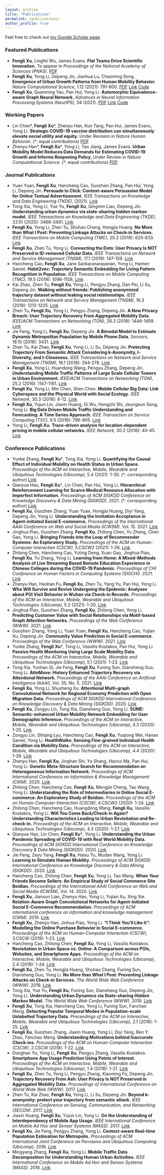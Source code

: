```yaml
---
layout: archive
title: "Publications"
permalink: /publications/
author_profile: true
---
```



  Feel free to check out [my Google Scholar page](https://scholar.google.com/citations?user=UJrlw1cAAAAJ&hl=en).

### Featured Publications

- **Fengli Xu**, Lingfei Wu, James Evans. **Flat Teams Drive Scientific Innovation.** To appear in *Proceedings of the National Academy of Sciences* *(PNAS)*.  [PDF](/papers/2022_flat.pdf) 
- **Fengli Xu**, Yong Li, Depeng Jin, Jianhua Lu, Chaoming Song. **Emergence of Urban Growth Patterns from Human Mobility Behavior.** *Nature Computational Science*, 1.12 (2021): 791-800. [PDF](/papers/2021_emergence.pdf) [Link](https://www.nature.com/articles/s43588-021-00160-6) [Code](https://github.com/tsinghua-fib-lab/Collective-Mobility-Model)
- **Fengli Xu**, Quanming Yao, Pan Hui, Yong Li. **Automorphic Equivalence-aware Graph Neural Network.** *Advances in Neural Information Processing Systems* *(NeurIPS)*, 34 (2021). [PDF](/papers/2021_automorphic.pdf) [Link](https://proceedings.neurips.cc/paper/2021/hash/7ffb4e0ece07869880d51662a2234143-Abstract.html) [Code](https://github.com/tsinghua-fib-lab/GRAPE)

### Working Papers

- Lin Chen\*, **Fengli Xu**\*, Zhenyu Han, Kun Tang, Pan Hui, James Evans, Yong Li. **Strategic COVID-19 vaccine distribution can simultaneously elevate social utility and equity.** Under Revision in *Nature Human Behavior*.  (\*: equal contributions) [PDF](/papers/2021_strategic.pdf)
- Zhenyu Han\*, **Fengli Xu**\*, Yong Li, Tao Jiang, James Evans. **Urban Mobility Model Reduces Data Demands for Estimating COVID-19 Growth and Informs Reopening Policy.** Under Review in *Nature Computational Science*.  (\*: equal contributions) [PDF](/papers/2022_urban.pdf)

### Journal Publications

- Yuan Yuan, **Fengli Xu**, Hancheng Cao, Guozhen Zhang, Pan Hui, Yong Li, Depeng Jin. **Persuade to Click: Context-aware Persuasion Model for Online Textual Advertisement.** *IEEE Transactions on Knowledge and Data Engineering (TKDE)*, (2021). [Link](https://ieeexplore.ieee.org/abstract/document/9556599)
- Tong Xia, Yong Li, Yue Yu, **Fengli Xu**, Qingmin Liao, Depeng Jin. **Understanding urban dynamics via state-sharing hidden markov model.** *IEEE Transactions on Knowledge and Data Engineering (TKDE)*, 33.10 (2020): 3468-3481. [Link](https://ieeexplore.ieee.org/abstract/document/8964408?casa_token=ASqU9qIV71kAAAAA:BjUhk8eeXRGe76Su5oyvHpY8AglT4bMbkt31HXBM5B9gD_lai37wLVCRhW4LgCYWeFc-NM-4)
- **Fengli Xu**, Yong Li, Zhen Tu, Shuhao Chang, Hongjia Huang. **No More than What I Post: Preventing Linkage Attacks on Check-in Services.** *IEEE Transactions on Mobile Computing (TMC)*, 20.2 (2019): 620-633. [Link](https://ieeexplore.ieee.org/abstract/document/8869862?casa_token=ISsAsUPMNTMAAAAA:AD6cqM_XI17NtRDLHgTnYIvKlzbV4jETrGXcMHWfMTVaWyH2wH2SoCTXgoD0AJFCgjTaN4wy) 
- **Fengli Xu**, Zhen Tu, Yong Li. **Connecting the Dots: User Privacy Is NOT Preserved in ID-removed Cellular Data.** *IEEE Transactions on Network and Service Management (TNSM)*, 17.1 (2019): 147-159. [Link](https://ieeexplore.ieee.org/abstract/document/8755280?casa_token=lrZxbuVzLCMAAAAA:phoJd7e-_Lr7_a50PpStEQPGhVmXoKFnD1zf58VbLh8hk62GUb85f6wLR9d11QP3fqMOv2Gd)
- Hancheng Cao, **Fengli Xu**, Jane Sankaranarayanan, Yong Li, Hamen Samet. **Habit2vec: Trajectory Semantic Embedding for Living Pattern Recognition in Population.** *IEEE Transactions on Mobile Computing (TMC)*, 19.5 (2019): 1096-1108. [Link](https://ieeexplore.ieee.org/abstract/document/8656580?casa_token=Xh5cHD-a09IAAAAA:NQoCtwA3TeKCqNuyzQS2tOBrZaJ9vP7jUbtdhorSksa-m8YM5qcRpyO3gViD9r-7XPSCkdBk)
- Kai Zhao, Zhen Tu, **Fengli Xu**, Yong Li, Pengyu Zhang, Dan Pei, Li Su, Depeng Jin. **Walking without friends: Publishing anonymized trajectory dataset without leaking social relationships.** *IEEE Transactions on Network and Service Management (TNSM)*, 16.3 (2019): 1212-1225. [Link](https://ieeexplore.ieee.org/abstract/document/8674537?casa_token=z9XI00LmohQAAAAA:YgcyMMKDp2p5XZJsFNh7e3ryXPmObxwhCFUf-7G92wocxX5KRkRAuFa9V9wy0ezh0wJREJ8T)
- Zhen Tu, **Fengli Xu**, Yong Li, Pengyu Zhang, Depeng Jin. **A New Privacy Breach: User Trajectory Recovery From Aggregated Mobility Data.** *IEEE/ACM Transactions on Networking (TON)*, 26.3 (2018): 1446-1459. [Link](https://ieeexplore.ieee.org/abstract/document/8356232?casa_token=b7WFti6BIWMAAAAA:db1UZovPiZMzJCJgXfhTGx67zSHqGizDW_T0lDeV7N_ATtUXTEapHyPu38YTUBTQ1Z83YqSw)
- Jie Feng, Yong Li, **Fengli Xu**, Depeng Jin. **A Bimodal Model to Estimate Dynamic Metropolitan Population by Mobile Phone Data.** *Sensors*, 18.10 (2018): 3431. [Link](https://www.mdpi.com/1424-8220/18/10/3431)
- Zhen Tu, Kai Zhao, **Fengli Xu**, Yong Li, Li Su, Depeng Jin. **Protecting Trajectory From Semantic Attack Considering k-Anonymity, l-Diversity, and t-Closeness.** *IEEE Transactions on Network and Service Management (TNSM)*, 16.1 (2018): 264-278. [Link](https://ieeexplore.ieee.org/abstract/document/8506438?casa_token=gdvaMXM1XhQAAAAA:_QwpYdlzNHVMG-Rzq2SmIqV5GIi2v8eT2WHqUgSx72MoCOpDtiPFREn0i_VuAW5L53nKUV6h)
- **Fengli Xu**, Yong Li, Huandong Wang, Pengyu Zhang, Depeng Jin. **Understanding Mobile Traffic Patterns of Large Scale Cellular Towers in Urban Environment.** *IEEE/ACM Transactions on Networking (TON)*, 25.2 (2016): 1147-1161. [Link](https://ieeexplore.ieee.org/abstract/document/7762185?casa_token=fxQmlgUG9hIAAAAA:YI0fAIwpS0nV72Y-OKImBDnrLciCPj8bmKa0nNysJaeoNCLpMObribzbLWX_oMuoomqBsVkh) 
- **Fengli Xu**, Yong Li, Min Chen, Shen Chen. **Mobile Cellular Big Data: Link Cyberspace and the Physical World with Social Ecology.** *IEEE Network*, 30.3 (2016): 6-12. [Link](https://ieeexplore.ieee.org/abstract/document/7474338?casa_token=AZCKv4u_q0AAAAAA:sTGY_ftwx8kBZXS9oFsxNUxSE8_KQuUPTh7LO66IMbBKEK4A3UZmle-0n3L-JRQbD0qbvloz)
- **Fengli Xu**, Yujun Lin, Jiaxin Huang, Di Wu, Hongzhi Shi, Jeungeun Song, Yong Li. **Big Data Driven Mobile Traffic Understanding and Forecasting: A Time Series Approach.** *IEEE Transaction on Service Computing (TSC)*, 9.5 (2016): 796-805. [Link](https://ieeexplore.ieee.org/abstract/document/7542585?casa_token=xOq_sJ9cYuwAAAAA:vabN4yT7T9dpN2fK3HTG2InW4IdD5jbnXBtqRiylB1d4jD6Jmmac8h5pa391kxDel45yCSTa)
- Yong Li, **Fengli Xu.** **Trace-driven analysis for location-dependent pricing in mobile cellular networks.** *IEEE Network*, 30.2 (2016): 40-45. [Link](https://ieeexplore.ieee.org/abstract/document/7437023?casa_token=qEwoeCBmq3IAAAAA:_OegQY3ejVNiTgFBBPYiQWf8gKFXeTN0PdsBvpebOjLwX7KE1W6VvBSscEhvtmfH7ir3N3V2)

### Conference Publications

- Yunke Zhang, **Fengli Xu**†, Tong Xia, Yong Li. **Quantifying the Causal Effect of Individual Mobility on Health Status in Urban Space.** *Proceedings of the ACM on Interactive, Mobile, Wearable and Ubiquitous Technologies* *(Ubicomp)*, 5.4 (2021): 1-30. (†: corresponding author) [Link](https://dl.acm.org/doi/abs/10.1145/3494990?casa_token=DVQmlAPoafMAAAAA:t1uVHQVFgpsi37oWCcqZ2LyRfcPRjNpbxHtPhMQG6koI802FZC1tLp3zs6ph3snGjFObhoHjIgN4)
- Qianyue Hao, **Fengli Xu**†, Lin Chen, Pan Hui, Yong Li. **Hierarchical Reinforcement Learning for Scarce Medical Resource Allocation with Imperfect Information.** *Proceedings of ACM SIGKDD Conference on Knowledge Discovery & Data Mining (SIGKDD)*. 2021. (†: corresponding author) [Link](https://dl.acm.org/doi/abs/10.1145/3447548.3467181?casa_token=nHNH7OUUVLUAAAAA:WBmN_OvGlQcK_rbr99dXZTtShpViwUNg0qKnlC4ZuNdJPWn4sjUH1IesbwnIUosDEDKQT2jLLXWE)
- **Fengli Xu**, Guozhen Zhang, Yuan Yuan, Hongjia Huang, Diyi Yang, Depeng Jin, Yong Li. **Understanding the Invitation Acceptance in Agent-initiated Social E-commerce.** *Proceedings of the International AAAI Conference on Web and Social Media (ICWSM)*. Vol. 15. 2021. [Link](https://ojs.aaai.org/index.php/ICWSM/article/view/18106)
- Jinghua Piao, Guozhen Zhang, **Fengli Xu**, Zhilong Chen, Yu Zheng, Chen Gao, Yong Li. **Bringing Friends into the Loop of Recommender Systems: An Exploratory Study.** *Proceedings of the ACM on Human-Computer Interaction (CSCW)*, 5.CSCW2 (2021): 1-26. [Link](https://dl.acm.org/doi/abs/10.1145/3479583)
- Zhilong Chen, Hancheng Cao, Yuting Deng, Xuan Gao, Jinghua Piao, **Fengli Xu**, Yu Zhang, Yong Li. **Learning from Home: A Mixed-Methods Analysis of Live Streaming Based Remote Education Experience in Chinese Colleges during the COVID-19 Pandemic.** *Proceedings of CHI Conference on Human Factors in Computing Systems (SIGCHI)*. 2021. [Link](https://dl.acm.org/doi/abs/10.1145/3411764.3445428?casa_token=jrdfB06EorIAAAAA:80iDlcqj1MOVLwhD1YBiuE9DRYiV6YwREx1gtRIbi5MUp-Z5N8sCC8lZh_eBG5afMbJVHC9sfbVq)
- Zhenyu Han, Haohan Fu, **Fengli Xu**, Zhen Tu, Yang Yu, Pan Hui, Yong Li. **Who Will Survive and Revive Undergoing the Epidemic: Analyses about POI Visit Behavior in Wuhan via Check-in Records.** *Proceedings of the ACM on Interactive, Mobile, Wearable and Ubiquitous Technologies (Ubicomp)*, 5.2 (2021): 1-20. [Link](https://dl.acm.org/doi/abs/10.1145/3463525?casa_token=MY608b_EbE8AAAAA:zBaH3FBIH7ZxY5U35hkC4rI_WE8DDMRNDWGYhfQiXZ71sDAbBPi4gGaPbaoWwYdidQxDKT-5bptP)
- Jinghua Piao, Guozhen Zhang, **Fengli Xu**, Zhilong Chen, Yong Li. **Predicting Customer Value with Social Relationships via Motif-based Graph Attention Networks.** *Proceedings of the Web Conference (WWW)*. 2021. [Link](https://dl.acm.org/doi/abs/10.1145/3442381.3449849?casa_token=3Hu9tIOwRdcAAAAA:dC46lp6m6Uy6OH1FmFwWxccEFSIS6xdqz61z5BgM6gtzvvjkjqzZASVopEX-0BFKqG-8YxB5fPf5) 
- Guozhen Zhang, Yong Li, Yuan Yuan, **Fengli Xu**, Hancheng Cao, Yujian Xu, Depeng Jin. **Community Value Prediction in Social E-commerce.** *Proceedings of the Web Conference (WWW)*. 2021. [Link](https://dl.acm.org/doi/abs/10.1145/3442381.3449793?casa_token=OodQ2mbOY2cAAAAA:J6alNWfgXQ8AsxonFtAg3VytLLMvjhC463cB6uJ9bBY05a2sT8nQ_gfIxkxJXrmk1e-3boafGeJC)
- Yunke Zhang, **Fengli Xu**†, Tong Li, Vassilis Kostakos, Pan Hui, Yong Li. **Passive Health Monitoring Using Large Scale Mobility Data.** *Proceedings of the ACM on Interactive, Mobile, Wearable and Ubiquitous Technologies (Ubicomp)*, 5.1 (2021): 1-23. [Link](https://dl.acm.org/doi/abs/10.1145/3448078?casa_token=rQ3hPv5DrQoAAAAA:MkZKyevGZQKlY82LxJ22wCJvYtRm3JC4V_7-1_Vmrs1qTs9Sku81B5AmZDWrAd_bv2mwaj1mOpYS)
- Tong Xia, Yunhan Qi, Jie Feng, **Fengli Xu**, Funing Sun, Diansheng Guo, Yong Li. **AttnMove: History Enhanced Trajectory Recovery via Attentional Network.** *Proceedings of the AAAI Conference on Artificial Intelligence (AAAI)*, Vol. 35. No. 5. 2021. [Link](https://ojs.aaai.org/index.php/AAAI/article/view/16577)
- **Fengli Xu**, Yong Li, Shusheng Xu. **Attentional Multi-graph Convolutional Network for Regional Economy Prediction with Open Migration Data.** *Proceedings of ACM SIGKDD International Conference on Knowledge Discovery & Data Mining (SIGKDD)*. 2020. [Link](https://dl.acm.org/doi/abs/10.1145/3394486.3403273?casa_token=dFpeweo_FSQAAAAA:fIRZ6thRkzqcz_XxJ5NegyWuaBFE2_h7oFGxHpDnNjZdi4fjuhNtNZEPKhZe1xurVyd6jF2hGc4y)
- **Fengli Xu**, Zongyu Lin, Tong Xia, Diansheng Guo, Yong Li. **SUME: Semantic-enhanced Urban Mobility Network Embedding for User Demographic Inference.** *Proceedings of the ACM on Interactive, Mobile, Wearable and Ubiquitous Technologies (Ubicomp)*, 4.3 (2020): 1-25. [Link](https://dl.acm.org/doi/abs/10.1145/3411807?casa_token=WvHLfG-coAMAAAAA:njmq7S1jUyBQPhcgihBe3RPt5xJtqAjUk3LY3RPVljB8Xi7f9Uo9a1UNl0ovGwz1gHXOZW2KK2Ze)
- Zongyu Lin, Shiqing Lyu, Hancheng Cao, **Fengli Xu**, Yuqiong Wei, Hanan Samet, Yong Li. **HealthWalks: Sensing Fine-grained Individual Health Condition via Mobility Data.** *Proceedings of the ACM on Interactive, Mobile, Wearable and Ubiquitous Technologies (Ubicomp)*, 4.4 (2020): 1-26. [Link](https://dl.acm.org/doi/abs/10.1145/3432229?casa_token=NIjg0OiIlnEAAAAA:VWGcoZUWOKps-zc7DYavrTVJC4srC3iKvVZNLkibiWAbbvCgZp7P0qwaxbJ57It_uz2Hz9njz805)
- Zhenyu Han, **Fengli Xu**, Jinghan Shi, Yu Shang, Haorui Ma, Pan Hui, Yong Li. **Genetic Meta-Structure Search for Recommendation on Heterogeneous Information Network.** *Proceedings of ACM International Conference on Information & Knowledge Management (CIKM)*. 2020. [Link](https://dl.acm.org/doi/abs/10.1145/3340531.3412015?casa_token=w2HO_PZmJUwAAAAA:-0-DZHAeiDDwU1HDeeFor6lN7YmVOIREVQtTXDdRDJLxHA8TcRuWHQN0MyjHE7_ncWipdxL8QjRI)
- Zhilong Chen, Hancheng Cao, **Fengli Xu**, Mengjie Cheng, Tao Wang, Yong Li. **Understanding the Role of Intermediaries in Online Social E-commerce: An Exploratory Study of Beidian.** *Proceedings of the ACM on Human-Computer Interaction (CSCW)*, 4.CSCW2 (2020): 1-24. [Link](https://dl.acm.org/doi/abs/10.1145/3415185?casa_token=N8pCjz_umPUAAAAA:WXlbQlNwjkZ2VHi6QmPPR1NwLQNBifcU5H95pHbU-i78hMA8yN2YNxSNlhNYmn5D3lCAmtJWJcYN)
- Zhilong Chen, Hancheng Cao, Huangdong Wang, **Fengli Xu**, Vassilis Kostakos, Yong Li. **Will You Come Back/Check-in Again? Understanding Characteristics Leading to Urban Revisitation and Re-check-in.** *Proceedings of the ACM on Interactive, Mobile, Wearable and Ubiquitous Technologies (Ubicomp)*, 4.3 (2020): 1-27. [Link](https://dl.acm.org/doi/abs/10.1145/3411812?casa_token=cHi6Ap9pmGYAAAAA:eQ2Q1e11dnH7jSExRJWpduDAIkcYkhqCJFnJCO38GiX4-uYe5O569YhjmFMhuq_Md6YmQ5sm6l2e)
- Qianyue Hao, Lin Chen, **Fengli Xu**†, Yong Li. **Understanding the Urban Pandemic Spreading of COVID-19 with Real World Mobility Data.** *Proceedings of ACM SIGKDD International Conference on Knowledge Discovery & Data Mining (SIGKDD)*. 2020. [Link](https://dl.acm.org/doi/abs/10.1145/3394486.3412860?casa_token=tsknloNt4JQAAAAA:Jvr2n4SowZW3TI7sHIbkkFN_vlH5-0PNesOWx0tBZpKHlRpwKqbKu9xie7H9hDU7EB4mGY3Qf6L-)
- Jie Feng, Zeyu Yang, **Fengli Xu**, Haisu Yu, Mudan Wang, Yong Li. **Learning to Simulate Human Mobility.** *Proceedings of ACM SIGKDD International Conference on Knowledge Discovery & Data Mining (SIGKDD)*. 2020. [Link](https://dl.acm.org/doi/abs/10.1145/3394486.3412862?casa_token=EriOChC1mAsAAAAA:SapMwCiw8HJkVJ2Pz91DoP7QR6FGZJBslIJmaiplow_rvBYguOAeDFoEupOOVG5DYkBTtJDVFvW-)
- Hancheng Cao, Zhilong Chen, **Fengli Xu**, Yong Li, Tao Wang. **When Your Friends Become Sellers: An Empirical Study of Social Commerce Site Beidian.** *Proceedings of the International AAAI Conference on Web and Social Media (ICWSM)*, Vol. 14. 2020. [Link](https://ojs.aaai.org/index.php/ICWSM/article/view/7281)
- **Fengli Xu**, Jianxun Lian, Zhenyu Han, Yong Li, Yujian Xu, Xing Xie. **Relation-Aware Graph Convolutional Networks for Agent-Initiated Social E-Commerce Recommendation.** *Proceedings of ACM international conference on information and knowledge management (CIKM)*. 2019. [Link](https://dl.acm.org/doi/abs/10.1145/3357384.3357924?casa_token=dR_9PoRLuv0AAAAA:54--6MCzDAqHc57PAfXcsqwgoBvttsNirhCd1QDrkuwkzz5RxLj-Huh5drkahJ1XXt9djTjlz1bm)
- **Fengli Xu**, Zhenyu Han, Jinhua Piao, Yong Li. **“I Think You’ll Like It”: Modelling the Online Purchase Behavior in Social E-commerce.** *Proceedings of the ACM on Human-Computer Interaction (CSCW)*, 3.CSCW (2019): 1-23. [Link](https://dl.acm.org/doi/abs/10.1145/3359167?casa_token=1tTUaLE1ctUAAAAA:BHWVfJpyLSstNTkZzi8cw9QJ339FM8BWmHRzF9LeZwhEEMp2lrB0cO65EUYt6snpZH3daEQMavmt)
- Hancheng Cao, Zhilong Chen, **Fengli Xu**, Yong Li, Vassilis Kostakos. **Revisitation in Urban Space vs. Online: A Comparison across POIs, Websites, and Smartphone Apps.** *Proceedings of the ACM on Interactive, Mobile, Wearable and Ubiquitous Technologies (Ubicomp)*, 2.4 (2018): 1-24. [Link](https://dl.acm.org/doi/abs/10.1145/3287034?casa_token=_tjTSlpcJwMAAAAA:QiyNZkXXVPdtDbLj3T2-PMD2ax19F4tdd3X0We8GFPNXh2nJdIm-doYUaKZ7lWkRGafcAYwnPGpJ)
- **Fengli Xu**, Zhen Tu, Hongjia Huang, Shuhao Chang, Funing Sun, Diansheng Guo, Yong Li. **No More than What I Post: Preventing Linkage Attacks on Check-in Services.** *The World Wide Web Conference (WWW)*. 2019. [Link](https://dl.acm.org/doi/abs/10.1145/3308558.3313506)
- Tong Xia, Yue Yu, **Fengli Xu**, Funing Sun, Diansheng Guo, Depeng Jin, Yong Li. **Understanding Urban Dynamics via State-sharing Hidden Markov Model.** *The World Wide Web Conference (WWW)*. 2019. [Link](https://dl.acm.org/doi/abs/10.1145/3308558.3313453)
- **Fengli Xu**, Tong Xia, Hancheng Cao, Yong Li, Funing Sun, Fanchao Meng. **Detecting Popular Temporal Modes in Population-scale Unlabelled Trajectory Data.** *Proceedings of the ACM on Interactive, Mobile, Wearable and Ubiquitous Technologies (Ubicomp)*, 2.1 (2018): 1-25. [Link](https://dl.acm.org/doi/abs/10.1145/3191778?casa_token=CDtiiexU3ysAAAAA:N6hAm2CVNFn3K_QbiPMl8sX_tBWVGKd2uxLCbvxfxY6V4ONemaT7-hVqX9pjxhOdO2X0c7jRkhQ2)
- **Fengli Xu**, Guozhen Zhang, Jiaxin Huang, Yong Li, Diyi Yang, Ben Y. Zhao, Fanchao Meng. **Understanding Motivations behind Inaccurate Check-ins.** *Proceedings of the ACM on Human-Computer Interaction (CSCW)*, 2.CSCW (2018): 1-22. [Link](https://dl.acm.org/doi/abs/10.1145/3274457?casa_token=I5scORqQ4JQAAAAA:owKHz7qnI0HV875m1VQTGro0IQou5b79AoDIMQIG4_k4aFZZ4YoQ89pwpqFM4snd7FjxC63P3AUT)
- Donghan Yu, Yong Li, **Fengli Xu**, Pengyu Zhang, Vassilis Kostakos. **Smartphone App Usage Prediction Using Points of Interest.** *Proceedings of the ACM on Interactive, Mobile, Wearable and Ubiquitous Technologies (Ubicomp)*, 1.4 (2018): 1-21. [Link](https://dl.acm.org/doi/abs/10.1145/3161413?casa_token=6tLllrEgD3UAAAAA:mkmeEJXu42QPP3tkakXXMmLkP-LRt2peSGby5FgQkf-J35CzQI-bq-gTBDpFkkRz4_VIhz-o4akl)
- **Fengli Xu**, Zhen Tu, Yong Li, Pengyu Zhang, Xiaoming Fu, Depeng Jin. **Trajectory Recovery From Ash: User Privacy Is NOT Preserved in Aggregated Mobility Data.** *Proceedings of International Conference on World Wide Web (WWW)*. 2017. [Link](https://dl.acm.org/doi/abs/10.1145/3038912.3052620?casa_token=LSQSUA5ENF0AAAAA:kpm9_K9W9H2wadcAfxqCuSjbGnNMLQdJ7TlbZekebfQgm8-kdPhkNm5eZXl4hxMb7ByF9wRXRX4e)
- Zhen Tu, Kai Zhao, **Fengli Xu**, Yong Li, Li Su, Depeng Jin. **Beyond k-anonymity: protect your trajectory from semantic attack.** *IEEE International Conference on Sensing, Communication, and Networking (SECON)*. 2017. [Link](https://ieeexplore.ieee.org/abstract/document/7964921?casa_token=BfUTj6a-uy8AAAAA:eWL3Qq6L-ob9eioufRbZCHXqwBWaK_O5jtgEDsSiqc43BBui-4lbdZ2WL5ZXcAvxn68e-gdQ)
- Jiaxin Huang, **Fengli Xu**, Yujun Lin, Yong Li. **On the Understanding of Interdependency of Mobile App Usage.** *IEEE International Conference on Mobile Ad Hoc and Sensor Systems (MASS)*. 2017. [Link](https://ieeexplore.ieee.org/abstract/document/8108781)
- **Fengli Xu**, Jie Feng, Pengyu Zhang, Yong Li. **Context-aware Real-time Population Estimation for Metropolis.** *Proceedings of ACM International Joint Conference on Pervasive and Ubiquitous Computing (Ubicomp)*. 2016. [Link](https://dl.acm.org/doi/abs/10.1145/2971648.2971673?casa_token=xEf36R7404UAAAAA:ywvyOfAW-z43OBuWVYpiTaEsyly23CzFgLQh6czuCAkRjGRDOtW7ZYkerpwNEkKxuq9GbfPGXjwU)
- Mingyang Zhang, **Fengli Xu**, Yong Li. **Mobile Traffic Data Decomposition for Understanding Human Urban Activities.** *IEEE International Conference on Mobile Ad Hoc and Sensor Systems (MASS)*. 2016. [Link](https://ieeexplore.ieee.org/abstract/document/7815006)


